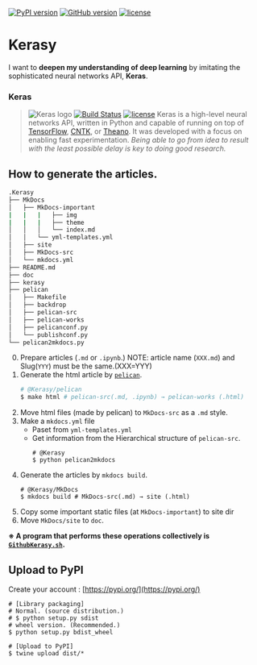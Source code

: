 [![PyPI version](https://badge.fury.io/py/kerasy.svg)](https://pypi.org/project/kerasy/0.0.1/)
[![GitHub version](https://badge.fury.io/gh/iwasakishuto%2Fkerasy.svg)](https://github.com/iwasakishuto/Kerasy)
[![license](https://img.shields.io/github/license/mashape/apistatus.svg?maxAge=2592000)](https://github.com/iwasakishuto/Kerasy/blob/gh-pages/LICENSE)


# Kerasy

I want to **deepen my understanding of deep learning** by imitating the sophisticated neural networks API, **Keras**.

### Keras

>![Keras logo](https://s3.amazonaws.com/keras.io/img/keras-logo-2018-large-1200.png)
[![Build Status](https://travis-ci.org/keras-team/keras.svg?branch=master)](https://travis-ci.org/keras-team/keras)
[![license](https://img.shields.io/github/license/mashape/apistatus.svg?maxAge=2592000)](https://github.com/keras-team/keras/blob/master/LICENSE)
>Keras is a high-level neural networks API, written in Python and capable of running on top of [TensorFlow](https://github.com/tensorflow/tensorflow), [CNTK](https://github.com/Microsoft/cntk), or [Theano](https://github.com/Theano/Theano). It was developed with a focus on enabling fast experimentation. *Being able to go from idea to result with the least possible delay is key to doing good research.*

## How to generate the articles.

```sh
.Kerasy
├── MkDocs
│   ├── MkDocs-important
|   |   |   ├── img
|   |   |   ├── theme
│   │   │   └── index.md
│   │   └── yml-templates.yml
│   ├── site
│   ├── MkDocs-src
│   └── mkdocs.yml
├── README.md
├── doc
├── kerasy
├── pelican
│   ├── Makefile
│   ├── backdrop
│   ├── pelican-src
│   ├── pelican-works
│   ├── pelicanconf.py
│   └── publishconf.py
└── pelican2mkdocs.py
```

0. Prepare articles (`.md` or `.ipynb`.) NOTE: article name (`XXX.md`) and Slug(`YYY`) must be the same.(XXX=YYY)
1. Generate the html article by [`pelican`](https://docs.getpelican.com/en/stable/).
    ```sh
    # @Kerasy/pelican
    $ make html # pelican-src(.md, .ipynb) → pelican-works (.html)
    ```
2. Move html files (made by pelican) to `MkDocs-src` as a `.md` style.
3. Make a `mkdocs.yml` file
    - Paset from `yml-templates.yml`
    - Get information from the Hierarchical structure of `pelican-src`.
        ```
        # @Kerasy
        $ python pelican2mkdocs
        ```
4. Generate the articles by `mkdocs build`.
    ```
    # @Kerasy/MkDocs
    $ mkdocs build # MkDocs-src(.md) → site (.html)
    ```
5. Copy some important static files (at `MkDocs-important`) to site dir
6. Move `MkDocs/site` to `doc`.

**※ A program that performs these operations collectively is [`GithubKerasy.sh`](https://github.com/iwasakishuto/iwasakishuto.github.io/blob/master/ShellScripts/GithubKerasy.sh).**

## Upload to PyPI

Create your account : [https://pypi.org/](https://pypi.org/)

    # [Library packaging]
    # Normal. (source distribution.)
    # $ python setup.py sdist
    # wheel version. (Recommended.)
    $ python setup.py bdist_wheel

    # [Upload to PyPI]
    $ twine upload dist/*
